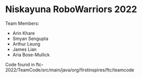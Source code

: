 # Niskayuna RoboWarriors 2022

Team Members:
- Arin Khare
- Smyan Sengupta
- Arthur Leung
- James Lian
- Aria Bose-Mullick

Code found in ftc-2022/TeamCode/src/main/java/org/firstinspires/ftc/teamcode